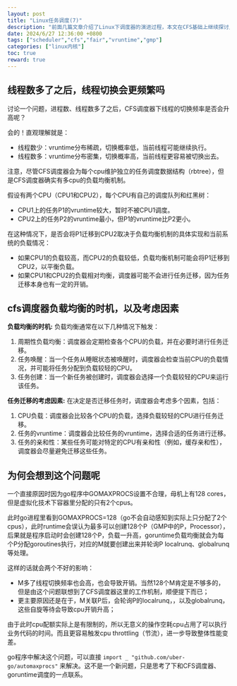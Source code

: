 ```yaml
---
layout: post
title: "Linux任务调度(7)"
description: "前面几篇文章介绍了Linux下调度器的演进过程，本文在CFS基础上继续探讨几个比较实际的问题。当线程数多了之后，线程切换频率会上升吗？调度器又如何平衡多cpu多核上的负载。"
date: 2024/6/27 12:36:00 +0800
tags: ["scheduler","cfs","fair","vruntime","gmp"]
categories: ["linux内核"]
toc: true
reward: true
---
```


## 线程数多了之后，线程切换会更频繁吗

讨论一个问题，进程数、线程数多了之后，CFS调度器下线程的切换频率是否会升高呢？

会的！直观理解就是：

- 线程数少：vruntime分布稀疏，切换概率低，当前线程可能继续执行。
- 线程数多：vruntime分布密集，切换概率高，当前线程更容易被切换出去。

注意，尽管CFS调度器会为每个cpu维护独立的任务调度数据结构（rbtree），但是CFS调度器确实有多cpu的负载均衡机制。

假设有两个CPU（CPU1和CPU2），每个CPU有自己的调度队列和红黑树：

- CPU1上的任务P1的vruntime较大，暂时不被CPU1调度。
- CPU2上的任务P2的vruntime最小，但P1的vruntime比P2更小。

在这种情况下，是否会将P1迁移到CPU2取决于负载均衡机制的具体实现和当前系统的负载情况：

- 如果CPU1的负载较高，而CPU2的负载较低，负载均衡机制可能会将P1迁移到CPU2，以平衡负载。
- 如果CPU1和CPU2的负载相对均衡，调度器可能不会进行任务迁移，因为任务迁移本身也有一定的开销。

## cfs调度器负载均衡的时机，以及考虑因素

**负载均衡的时机:**
负载均衡通常在以下几种情况下触发：

1. 周期性负载均衡：调度器会定期检查各个CPU的负载，并在必要时进行任务迁移。
2. 任务唤醒：当一个任务从睡眠状态被唤醒时，调度器会检查当前CPU的负载情况，并可能将任务分配到负载较轻的CPU。
3. 任务创建：当一个新任务被创建时，调度器会选择一个负载较轻的CPU来运行该任务。

**任务迁移的考虑因素:**
在决定是否迁移任务时，调度器会考虑多个因素，包括：

1. CPU负载：调度器会比较各个CPU的负载，选择负载较轻的CPU进行任务迁移。
2. 任务的vruntime：调度器会比较任务的vruntime，选择合适的任务进行迁移。
3. 任务的亲和性：某些任务可能对特定的CPU有亲和性（例如，缓存亲和性），调度器会尽量避免迁移这些任务。

## 为何会想到这个问题呢

一个直接原因时因为go程序中GOMAXPROCS设置不合理，母机上有128 cores，但是虚拟化技术下容器里分配的只有2个cpus。

此时go进程里看到GOMAXPROCS=128（go不会自动感知到实际上只分配了2个cpus），此时runtime会误认为最多可以创建128个P（GMP中的P，Processor），后果就是程序启动时会创建128个P，负载一升高，goruntime负载均衡就会为每个P分配goroutines执行，对应的M就要创建出来并轮询P localrunq、globalrunq等处理。

这样的话就会两个不好的影响：
- M多了线程切换频率也会高，也会导致开销。当然128个M肯定是不够多的，但是由这个问题联想到了CFS调度器这里的工作机制，顺便提下而已；
- 更主要原因还是在于，M关联P后，会轮询P的localrunq，，以及globalrunq，这些自旋等待会导致cpu开销升高；

由于此时cpu配额实际上是有限制的，所以无意义的操作空耗cpu占用了可以执行业务代码的时间。而且更容易触发cpu throttling（节流），进一步导致整体性能变差。

go程序中解决这个问题，可以直接 `import _ "github.com/uber-go/automaxprocs"` 来解决。这不是一个新问题，只是思考了下和CFS调度器、goruntime调度的一点联系。

